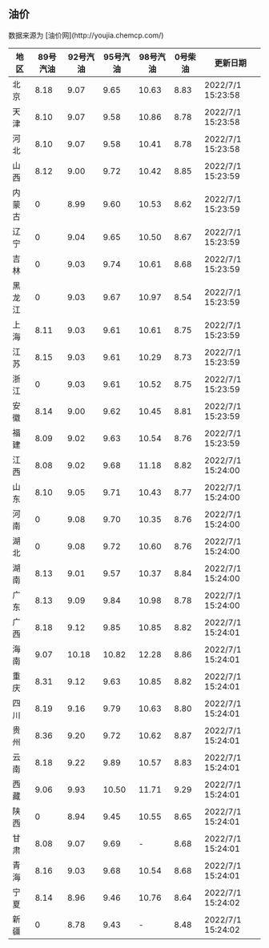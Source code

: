 
<!DOCTYPE html>
<html lang="zh-cn">
<head>
<link href="https://cdn.jsdelivr.net/gh/RookieFanzk/link/github.css" rel="stylesheet">
</head>

<body>
<h2>油价</h2>
<p>数据来源为 [油价网](http://youjia.chemcp.com/) </p>
<table>
<thead>
<tr>
<th>地区</th>
<th>89号汽油</th>
<th>92号汽油</th>
<th>95号汽油</th>
<th>98号汽油</th>
<th>0号柴油</th>
<th>更新日期</th>
</tr>
</thead>
<tbody>
<tr>
<td>北京</td>
<td>8.18</td>
<td>9.07</td>
<td>9.65</td>
<td>10.63</td>
<td>8.83</td>
<td>2022/7/1 15:23:58</td>
</tr>
<tr>
<td>天津</td>
<td>8.10</td>
<td>9.07</td>
<td>9.58</td>
<td>10.86</td>
<td>8.78</td>
<td>2022/7/1 15:23:58</td>
</tr>
<tr>
<td>河北</td>
<td>8.10</td>
<td>9.07</td>
<td>9.58</td>
<td>10.41</td>
<td>8.78</td>
<td>2022/7/1 15:23:58</td>
</tr>
<tr>
<td>山西</td>
<td>8.12</td>
<td>9.00</td>
<td>9.72</td>
<td>10.42</td>
<td>8.85</td>
<td>2022/7/1 15:23:59</td>
</tr>
<tr>
<td>内蒙古</td>
<td>0</td>
<td>8.99</td>
<td>9.60</td>
<td>10.53</td>
<td>8.62</td>
<td>2022/7/1 15:23:59</td>
</tr>
<tr>
<td>辽宁</td>
<td>0</td>
<td>9.04</td>
<td>9.65</td>
<td>10.50</td>
<td>8.67</td>
<td>2022/7/1 15:23:59</td>
</tr>
<tr>
<td>吉林</td>
<td>0</td>
<td>9.03</td>
<td>9.74</td>
<td>10.61</td>
<td>8.68</td>
<td>2022/7/1 15:23:59</td>
</tr>
<tr>
<td>黑龙江</td>
<td>0</td>
<td>9.03</td>
<td>9.67</td>
<td>10.97</td>
<td>8.54</td>
<td>2022/7/1 15:23:59</td>
</tr>
<tr>
<td>上海</td>
<td>8.11</td>
<td>9.03</td>
<td>9.61</td>
<td>10.61</td>
<td>8.75</td>
<td>2022/7/1 15:23:59</td>
</tr>
<tr>
<td>江苏</td>
<td>8.15</td>
<td>9.03</td>
<td>9.61</td>
<td>10.29</td>
<td>8.73</td>
<td>2022/7/1 15:23:59</td>
</tr>
<tr>
<td>浙江</td>
<td>0</td>
<td>9.03</td>
<td>9.61</td>
<td>10.52</td>
<td>8.75</td>
<td>2022/7/1 15:23:59</td>
</tr>
<tr>
<td>安徽</td>
<td>8.14</td>
<td>9.00</td>
<td>9.62</td>
<td>10.45</td>
<td>8.81</td>
<td>2022/7/1 15:23:59</td>
</tr>
<tr>
<td>福建</td>
<td>8.09</td>
<td>9.02</td>
<td>9.63</td>
<td>10.54</td>
<td>8.76</td>
<td>2022/7/1 15:23:59</td>
</tr>
<tr>
<td>江西</td>
<td>8.08</td>
<td>9.02</td>
<td>9.68</td>
<td>11.18</td>
<td>8.82</td>
<td>2022/7/1 15:24:00</td>
</tr>
<tr>
<td>山东</td>
<td>8.10</td>
<td>9.05</td>
<td>9.71</td>
<td>10.43</td>
<td>8.77</td>
<td>2022/7/1 15:24:00</td>
</tr>
<tr>
<td>河南</td>
<td>0</td>
<td>9.08</td>
<td>9.70</td>
<td>10.35</td>
<td>8.76</td>
<td>2022/7/1 15:24:00</td>
</tr>
<tr>
<td>湖北</td>
<td>0</td>
<td>9.08</td>
<td>9.72</td>
<td>10.60</td>
<td>8.76</td>
<td>2022/7/1 15:24:00</td>
</tr>
<tr>
<td>湖南</td>
<td>8.13</td>
<td>9.01</td>
<td>9.57</td>
<td>10.37</td>
<td>8.84</td>
<td>2022/7/1 15:24:00</td>
</tr>
<tr>
<td>广东</td>
<td>8.13</td>
<td>9.09</td>
<td>9.84</td>
<td>10.98</td>
<td>8.78</td>
<td>2022/7/1 15:24:00</td>
</tr>
<tr>
<td>广西</td>
<td>8.18</td>
<td>9.12</td>
<td>9.85</td>
<td>10.85</td>
<td>8.82</td>
<td>2022/7/1 15:24:01</td>
</tr>
<tr>
<td>海南</td>
<td>9.07</td>
<td>10.18</td>
<td>10.82</td>
<td>12.28</td>
<td>8.86</td>
<td>2022/7/1 15:24:01</td>
</tr>
<tr>
<td>重庆</td>
<td>8.31</td>
<td>9.12</td>
<td>9.63</td>
<td>10.85</td>
<td>8.82</td>
<td>2022/7/1 15:24:01</td>
</tr>
<tr>
<td>四川</td>
<td>8.19</td>
<td>9.16</td>
<td>9.79</td>
<td>10.63</td>
<td>8.80</td>
<td>2022/7/1 15:24:01</td>
</tr>
<tr>
<td>贵州</td>
<td>8.36</td>
<td>9.20</td>
<td>9.72</td>
<td>10.62</td>
<td>8.87</td>
<td>2022/7/1 15:24:01</td>
</tr>
<tr>
<td>云南</td>
<td>8.18</td>
<td>9.22</td>
<td>9.89</td>
<td>10.57</td>
<td>8.83</td>
<td>2022/7/1 15:24:01</td>
</tr>
<tr>
<td>西藏</td>
<td>9.06</td>
<td>9.93</td>
<td>10.50</td>
<td>11.71</td>
<td>9.29</td>
<td>2022/7/1 15:24:01</td>
</tr>
<tr>
<td>陕西</td>
<td>0</td>
<td>8.94</td>
<td>9.45</td>
<td>10.55</td>
<td>8.65</td>
<td>2022/7/1 15:24:01</td>
</tr>
<tr>
<td>甘肃</td>
<td>8.08</td>
<td>9.07</td>
<td>9.69</td>
<td>-</td>
<td>8.68</td>
<td>2022/7/1 15:24:01</td>
</tr>
<tr>
<td>青海</td>
<td>8.16</td>
<td>9.03</td>
<td>9.68</td>
<td>10.54</td>
<td>8.68</td>
<td>2022/7/1 15:24:01</td>
</tr>
<tr>
<td>宁夏</td>
<td>8.14</td>
<td>8.96</td>
<td>9.46</td>
<td>10.76</td>
<td>8.64</td>
<td>2022/7/1 15:24:02</td>
</tr>
<tr>
<td>新疆</td>
<td>0</td>
<td>8.78</td>
<td>9.43</td>
<td>-</td>
<td>8.48</td>
<td>2022/7/1 15:24:02</td>
</tr>
</tbody>
</table>
</body>
</html>
